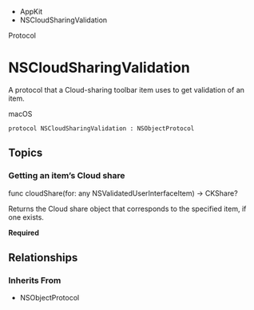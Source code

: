 

- AppKit
-  NSCloudSharingValidation 

Protocol

# NSCloudSharingValidation

A protocol that a Cloud-sharing toolbar item uses to get validation of an item.

macOS

``` source
protocol NSCloudSharingValidation : NSObjectProtocol
```

## Topics

### Getting an item’s Cloud share

func cloudShare(for: any NSValidatedUserInterfaceItem) -> CKShare?

Returns the Cloud share object that corresponds to the specified item, if one exists.

**Required**

## Relationships

### Inherits From

- NSObjectProtocol

